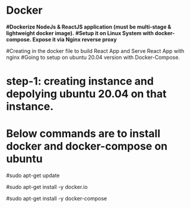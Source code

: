 # Docker
**#Dockerize NodeJs & ReactJS application (must be multi-stage & lightweight docker image).**
**#Setup it on Linux System with docker-compose. Expose it via Nginx reverse proxy**

#Creating in the docker file to build React App and Serve React App with nginx 
#Going to setup on ubuntu 20.04 version with Docker-Compose.
# step-1: creating instance and depolying ubuntu 20.04 on that instance.
# Below commands are to install docker and docker-compose on ubuntu
#sudo apt-get update

#sudo apt-get install -y docker.io

#sudo apt-get install -y docker-compose

